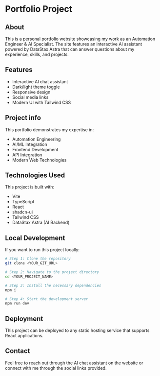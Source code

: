 
# Portfolio Project

## About

This is a personal portfolio website showcasing my work as an Automation Engineer & AI Specialist. The site features an interactive AI assistant powered by DataStax Astra that can answer questions about my experience, skills, and projects.

## Features

- Interactive AI chat assistant
- Dark/light theme toggle
- Responsive design
- Social media links
- Modern UI with Tailwind CSS

## Project info

This portfolio demonstrates my expertise in:
- Automation Engineering
- AI/ML Integration
- Frontend Development
- API Integration
- Modern Web Technologies

## Technologies Used

This project is built with:

- Vite
- TypeScript
- React
- shadcn-ui
- Tailwind CSS
- DataStax Astra (AI Backend)

## Local Development

If you want to run this project locally:

```sh
# Step 1: Clone the repository
git clone <YOUR_GIT_URL>

# Step 2: Navigate to the project directory
cd <YOUR_PROJECT_NAME>

# Step 3: Install the necessary dependencies
npm i

# Step 4: Start the development server
npm run dev
```

## Deployment

This project can be deployed to any static hosting service that supports React applications.

## Contact

Feel free to reach out through the AI chat assistant on the website or connect with me through the social links provided.
